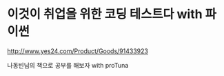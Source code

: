 # 이것이 취업을 위한 코딩 테스트다 with 파이썬

http://www.yes24.com/Product/Goods/91433923

나동빈님의 책으로 공부를 해보자 with proTuna